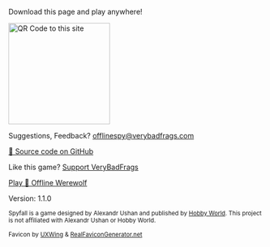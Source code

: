 Download this page and play anywhere!

<img src="https://offline-spy.verybadfrags.com/qr.svg" alt="QR Code to this site" width="200"/>

Suggestions, Feedback? <offlinespy@verybadfrags.com>

<a href="https://github.com/VeryBadFrags/offline-spy" target="_blank" rel="noopener noreferrer">🐙 Source code on GitHub</a>

Like this game? <a href="https://www.buymeacoffee.com/verybadfrags" target="_blank" rel="noopener noreferrer">Support VeryBadFrags</a>

[Play 🐺 Offline Werewolf](https://wolf.verybadfrags.com)

Version: 1.1.0

<small>Spyfall is a game designed by Alexandr Ushan and published by <a href="https://hwint.ru/portfolio-item/spyfall/" target="_blank" rel="noopener noreferrer">Hobby World</a>. This project is not affiliated with Alexandr Ushan or Hobby World.</small>

<small>Favicon by <a href="https://uxwing.com/" target="_blank" rel="noopener noreferrer">UXWing</a> & <a href="https://realfavicongenerator.net/" target="_blank" rel="noopener noreferrer">RealFaviconGenerator.net</a></small>
